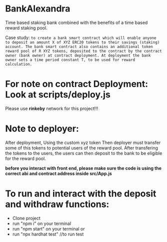 # BankAlexandra
Time based staking bank combined with the benefits of a time based reward staking pool.  

Case study: ```to create a bank smart contract which will enable anyone to deposit an amount X of XYZ ERC20 tokens to their savings (staking) account. The bank smart contract also contains an additional token reward pool of R XYZ tokens, deposited to the contract by the contract owner (bank owner) at
contract deployment. At deployment the bank owner sets a time period constant T, to be used for reward calculation. ```

# For note on contract Deployment: Look at scripts/deploy.js
Please use **rinkeby** network for this project!!!

# Note to deployer:
After deployment, 
Using the custom xyz token 
    Then deployer must transfer some of this tokens to potential users of the reward pool.
    After transfering the tokens to the users, the users can then deposit to the bank to be eligible for the reward pool.

**before you interact with front end, please make sure the code is using the correct abi and contract address inside src/App.js**

# To run and interact with the deposit and withdraw functions:
- Clone project
- run "npm i" on your terminal
- run "npm start" on your terminal
or
- run "npx hardhat test" //to run test
